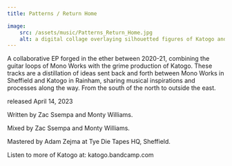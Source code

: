 ```yaml
---
title: Patterns / Return Home

image:
    src: /assets/music/Patterns_Return_Home.jpg
    alt: a digital collage overlaying silhouetted figures of Katogo and Mono Works
---
```

A collaborative EP forged in the ether between 2020-21, combining the guitar loops of Mono Works with the grime production of Katogo. These tracks are a distillation of ideas sent back and forth between Mono Works in Sheffield and Katogo in Rainham, sharing musical inspirations and processes along the way. From the south of the north to outside the east.

released April 14, 2023

Written by Zac Ssempa and Monty Williams.

Mixed by Zac Ssempa and Monty Williams.

Mastered by Adam Zejma at Tye Die Tapes HQ, Sheffield.

Listen to more of Katogo at: katogo.bandcamp.com